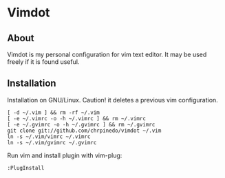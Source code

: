 Vimdot
======

About
-----

Vimdot is my personal configuration for vim text editor. It may be used
freely if it is found useful.

Installation
------------

Installation on GNU/Linux. Caution! it deletes a previous vim configuration.

	[ -d ~/.vim ] && rm -rf ~/.vim
	[ -e ~/.vimrc -o -h ~/.vimrc ] && rm ~/.vimrc
	[ -e ~/.gvimrc -o -h ~/.gvimrc ] && rm ~/.gvimrc
	git clone git://github.com/chrpinedo/vimdot ~/.vim
	ln -s ~/.vim/vimrc ~/.vimrc
	ln -s ~/.vim/gvimrc ~/.gvimrc

Run vim and install plugin with vim-plug:

	:PlugInstall
